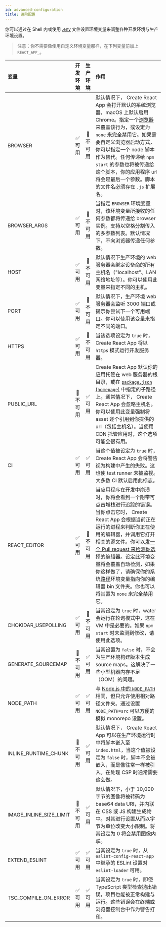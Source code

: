 ```yaml
---
id: advanced-configuration
title: 进阶配置
---
```


你可以通过在 Shell 内或使用 [.env](adding-custom-environment-variables.md#adding-development-environment-variables-in-env) 文件设置环境变量来调整各种开发环境与生产环境设置。

> 注意：你不需要像使用自定义环境变量那样，在下列变量前加上 `REACT_APP_`。

| 变量                | 开发环境 | 生产环境 | 作用                                                                                                                                                                                                                                                                                                                                                                                                                                                                                                                                                                                                                                                                    |
| :---------------------- | :---------: | :--------: | :----------------------------------------------------------------------------------------------------------------------------------------------------------------------------------------------------------------------------------------------------------------------------------------------------------------------------------------------------------------------------------------------------------------------------------------------------------------------------------------------------------------------------------------------------------------------------------------------------------------------------------------------------------------------- |
| BROWSER                 |   ✅ 可用   | 🚫 不可用 | 默认情况下， Create React App 会打开默认的系统浏览器，macOS 上默认启用 Chrome。指定一个[浏览器](https://github.com/sindresorhus/open#app)来覆盖该行为，或设定为 `none` 来完全禁用它。如果需要自定义浏览器启动方式，你可以指定一个 node 脚本作为替代。任何传递给 `npm start` 的参数也将被传递给这个脚本，你的应用程序 url 将会是最后一个参数。脚本的文件名必须存在 `.js` 扩展名。                                                                                                                                    |
| BROWSER_ARGS            |   ✅ 可用   | 🚫 不可用 | 当指定 `BROWSER` 环境变量时，该环境变量所接收的任何参数都将传递给 browser 实例。支持以空格分割传入的多参数列表。默认情况下，不向浏览器传递任何参数。                                                                                                                                                                                                                                                                                                                                                                                               |
| HOST | ✅ 可用 | 🚫 不可用 | 默认情况下生产环境的 web 服务器会绑定设备商的所有主机名（"localhost"、LAN 网络地址等）。你可以使用此变量来指定不同的主机。                                                                                                                                                                                                                                                                                                                                                                                                                                              |
| PORT                    |   ✅ 可用   | 🚫 不可用 | 默认情况下，生产环境 web 服务器会监听 3000 端口或提示你尝试下一个可用端口。你可以使用该变量来指定不同的端口。                                                                                                                                                                                                                                                                                                                                                                                                                                                                                      |
| HTTPS                   |   ✅ 可用   | 🚫 不可用 | 当该选项设定为 `true` 时， Create React App 将以 `https` 模式运行开发服务器。                                                                                                                                                                                                                                                                                                                                                                                                                                                                                                                                                                                  |
| PUBLIC_URL | 🚫 不可用 | ✅ 可用 | Create React App 默认你的应用托管在 web 服务器的根目录，或在 [`package.json` (`homepage`)](deployment#building-for-relative-paths) 中指定的子路径上。通常情况下， Create React App 会忽略主机名。你可以使用此变量强制将 asset 逐个引用到你提供的 url（包括主机名）。当使用 CDN 托管应用时，这个选项可能会很有用。                                                                                                                                                                                                                                    |
| CI                      |   ✅ 可用   |  ✅ 可用   | 当这个值被设定为 `true` 时， Create React App 会将警告视为构建中产生的失败。这也使 test runner 未被监视。大多数 CI 默认启用此标志。                                                                                                                                                                                                                                                                                                                                                                                                                                                                                                          |
| REACT_EDITOR            |   ✅ 可用   | 🚫 不可用 | 当应用程序在开发中崩溃时，你将会看到一个附带可点击堆栈进行追踪的错误。当你点击它时， Create React App 会根据当前正在运行的进程来判断你正在使用的编辑器，并调用它打开相关的源文件。你可以[发一个 Pull request 来检测你选择的编辑器](https://github.com/facebook/create-react-app/issues/2636)。设定此环境变量将会覆盖自动检测，如果你这样做了，请确保你的系统[路径](<https://en.wikipedia.org/wiki/PATH_(variable)>)环境变量指向你的编辑器 bin 文件夹。你也可以将其置为 `none` 来完全禁用它。 |
| CHOKIDAR_USEPOLLING     |   ✅ 可用   | 🚫 不可用 | 当其设定为 `true` 时，water 会运行在轮询模式中，这在 VM 中是必要的。如果 `npm start` 时未监测到修改，请使用此选项。                                                                                                                                                                                                                                                                                                                                                                                                                                                                                                                                  |
| GENERATE_SOURCEMAP      | 🚫 不可用  |  ✅ 可用   | 当其设置为 `false` 时，不会为生产环境构建版本生成 source maps。这解决了一些小型机器内存不足（OOM）的问题。                                                                                                                                                                                                                                                                                                                                                                                                                                                                                                                             |
| NODE_PATH               |   ✅ 可用   |  ✅ 可用   | 与 [Node.js 中的 `NODE_PATH`](https://nodejs.org/api/modules.html#modules_loading_from_the_global_folders) 相同，但只允许使用相对路径文件夹。通过设置 `NODE_PATH=src` 可以方便的模拟 monorepo 设置。                                                                                                                                                                                                                                                                                                                                                                                                                                          |
| INLINE_RUNTIME_CHUNK    | 🚫 不可用  |  ✅ 可用   | 默认情况下， Create React App 可以在生产环境运行时中将脚本嵌入至 `index.html`，当这个值被设定为 `false` 时，脚本不会被嵌入，而是像往常一样被引入。在处理 CSP 时通常需要这么做。                                                                                                                                                                                                                                                                                                                                                                                                                         |
| IMAGE_INLINE_SIZE_LIMIT | 🚫 不可用  |  ✅ 可用   |  默认情况下，小于 10,000 字节的图像将被转码为 base64 data URI，并内联在 CSS 或 JS 构建生成物中。对其进行设置从而以字节为单位改变大小限制。将其设定为 0 将会禁用图像内联。                                                                                                                                                                                                                                                                                                                                                                                                                                         |
| EXTEND_ESLINT           |   ✅ 可用   |  ✅ 可用   | 当其设定为 `true` 时，从 `eslint-config-react-app` 中继承的 ESLint 设置对 `eslint-loader` 可用。                                                                                                                                                                                                                                                                                                                                                                                                                                                                                    |
| TSC_COMPILE_ON_ERROR    |   ✅ 可用   |  ✅ 可用   | 当其设定为 `true` 时，即使 TypeScript 类型检查抛出错误，项目也能被正常构建与运行。这些错误会在终端或浏览器控制台中作为警告打印。                                                                                                                                                                                                                                                                                                                                                                                                                                                                      |
